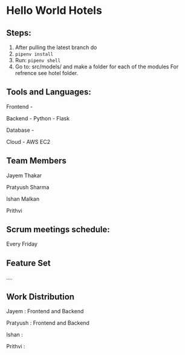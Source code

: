 # Hello World Hotels

 ## Steps:

1. After pulling the latest branch do 
2. `pipenv install`
3. Run: `pipenv shell`
4. Go to: src/models/ and make a folder for each of the modules For refrence see hotel folder.


## Tools and Languages:

Frontend - 

Backend - Python - Flask

Database - 

Cloud - AWS EC2


## Team Members

Jayem Thakar

Pratyush Sharma

Ishan Malkan

Prithvi 


## Scrum meetings schedule:

Every Friday


## Feature Set

....


## Work Distribution

Jayem : Frontend and Backend

Pratyush : Frontend and Backend

Ishan : 

Prithvi : 
